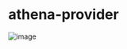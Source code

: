 # athena-provider
![image](https://user-images.githubusercontent.com/11989096/59930399-ca750400-947d-11e9-8e45-6adb85918fbe.png)
